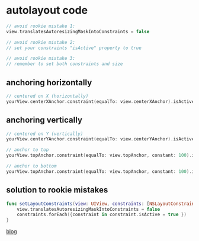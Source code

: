 # autolayout code
```swift
// avoid rookie mistake 1:
view.translatesAutoresizingMaskIntoConstraints = false

// avoid rookie mistake 2:
// set your constraints "isActive" property to true

// avoid rookie mistake 3:
// remember to set both constraints and size
```

## anchoring horizontally
```swift
// centered on X (horizontally)
yourView.centerXAnchor.constraint(equalTo: view.centerXAnchor).isActive = true

```
## anchoring vertically
```swift
// centered on Y (vertically)
yourView.centerYAnchor.constraint(equalTo: view.centerYAnchor).isActive = true

// anchor to top
yourView.topAnchor.constraint(equalTo: view.topAnchor, constant: 100).isActive = true

// anchor to bottom
yourView.topAnchor.constraint(equalTo: view.topAnchor, constant: 100).isActive = true
```

## solution to rookie mistakes
```swift
func setLayoutConstraints(view: UIView, constraints: [NSLayoutConstraint]) {
    view.translatesAutoresizingMaskIntoConstraints = false
    constraints.forEach({constraint in constraint.isActive = true })
}

```

[blog](https://theptrk.com/2018/08/26/forgetting-to-set-translatesautoresizingmaskintoconstraints-to-false/)
